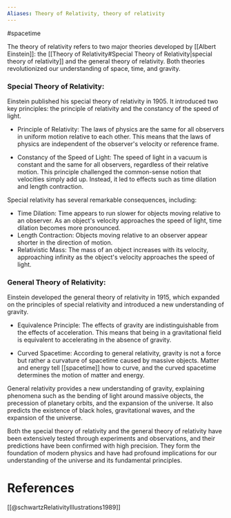 ```yaml
---
Aliases: Theory of Relativity, theory of relativity
---
```

#spacetime

The theory of relativity refers to two major theories developed by [[Albert Einstein]]: the [[Theory of Relativity#Special Theory of Relativity|special theory of relativity]] and the general theory of relativity. Both theories revolutionized our understanding of space, time, and gravity.

### Special Theory of Relativity:
   Einstein published his special theory of relativity in 1905. It introduced two key principles: the principle of relativity and the constancy of the speed of light.

   - Principle of Relativity: The laws of physics are the same for all observers in uniform motion relative to each other. This means that the laws of physics are independent of the observer's velocity or reference frame.

   - Constancy of the Speed of Light: The speed of light in a vacuum is constant and the same for all observers, regardless of their relative motion. This principle challenged the common-sense notion that velocities simply add up. Instead, it led to effects such as time dilation and length contraction.

   Special relativity has several remarkable consequences, including:
   - Time Dilation: Time appears to run slower for objects moving relative to an observer. As an object's velocity approaches the speed of light, time dilation becomes more pronounced.
   - Length Contraction: Objects moving relative to an observer appear shorter in the direction of motion.
   - Relativistic Mass: The mass of an object increases with its velocity, approaching infinity as the object's velocity approaches the speed of light.

### General Theory of Relativity:
   Einstein developed the general theory of relativity in 1915, which expanded on the principles of special relativity and introduced a new understanding of gravity.

   - Equivalence Principle: The effects of gravity are indistinguishable from the effects of acceleration. This means that being in a gravitational field is equivalent to accelerating in the absence of gravity.

   - Curved Spacetime: According to general relativity, gravity is not a force but rather a curvature of spacetime caused by massive objects. Matter and energy tell [[spacetime]] how to curve, and the curved spacetime determines the motion of matter and energy.

   General relativity provides a new understanding of gravity, explaining phenomena such as the bending of light around massive objects, the precession of planetary orbits, and the expansion of the universe. It also predicts the existence of black holes, gravitational waves, and the expansion of the universe.

Both the special theory of relativity and the general theory of relativity have been extensively tested through experiments and observations, and their predictions have been confirmed with high precision. They form the foundation of modern physics and have had profound implications for our understanding of the universe and its fundamental principles.

# References

[[@schwartzRelativityIllustrations1989]]